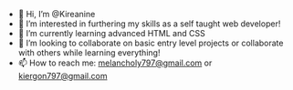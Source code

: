 - 👋 Hi, I’m @Kireanine
- 👀 I’m interested in furthering my skills as a self taught web developer!
- 🌱 I’m currently learning advanced HTML and CSS 
- 💞️ I’m looking to collaborate on basic entry level projects or collaborate with others while learning everything!
- 📫 How to reach me: melancholy797@gmail.com or kiergon797@gmail.com

<!---
Kireanine/Kireanine is a ✨ special ✨ repository because its `README.md` (this file) appears on your GitHub profile.
You can click the Preview link to take a look at your changes.
--->

